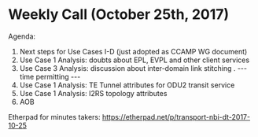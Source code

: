 # Weekly Call (October 25th, 2017)

Agenda:

1) Next steps for Use Cases I-D (just adopted as CCAMP WG document)
2) Use Case 1 Analysis: doubts about EPL, EVPL and other client services
3) Use Case 3 Analysis: discussion about inter-domain link stitching
. --- time permitting ---
4) Use Case 1 Analysis: TE Tunnel attributes for ODU2 transit service
5) Use Case 1 Analysis: I2RS topology attributes
6) AOB

Etherpad for minutes takers: https://etherpad.net/p/transport-nbi-dt-2017-10-25
